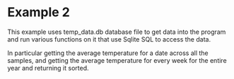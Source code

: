 # Example 2

This example uses temp_data.db database
file to get data into the program and run
various functions on it that use Sqlite SQL 
to access the data.

In particular getting the average temperature
for a date across all the samples, and getting the
average temperature for every week for the entire
year and returning it sorted.